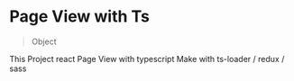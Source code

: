 # Page View with Ts

> Object

This Project react Page View with typescript
Make with ts-loader / redux / sass

